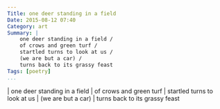 ```yaml
---
Title: one deer standing in a field
Date: 2015-08-12 07:40
Category: art
Summary: |
    one deer standing in a field /
    of crows and green turf /
    startled turns to look at us /
    (we are but a car) /
    turns back to its grassy feast
Tags: [poetry]
...
```


| one deer standing in a field
| of crows and green turf
| startled turns to look at us
| (we are but a car)
| turns back to its grassy feast